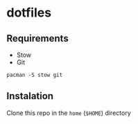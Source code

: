 # dotfiles

## Requirements

- Stow
- Git

```shell
pacman -S stow git
```


## Instalation

Clone this repo in the `home` (`$HOME`) directory

